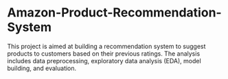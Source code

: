# Amazon-Product-Recommendation-System
This project is aimed at building a recommendation system to suggest products to customers based on their previous ratings. The analysis includes data preprocessing, exploratory data analysis (EDA), model building, and evaluation.
